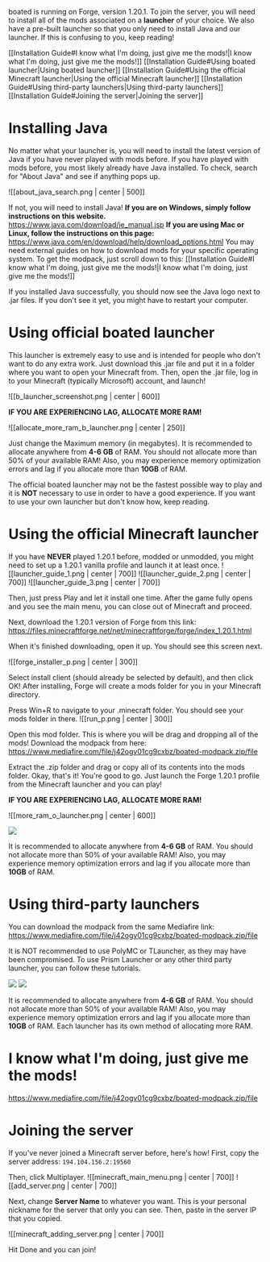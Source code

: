 boated is running on Forge, version 1.20.1. To join the server, you will need to install all of the mods associated on a **launcher** of your choice. We also have a pre-built launcher so that you only need to install Java and our launcher. If this is confusing to you, keep reading!

[[Installation Guide#I know what I'm doing, just give me the mods!|I know what I'm doing, just give me the mods!]]
[[Installation Guide#Using boated launcher|Using boated launcher]]
[[Installation Guide#Using the official Minecraft launcher|Using the official Minecraft launcher]]
[[Installation Guide#Using third-party launchers|Using third-party launchers]]
[[Installation Guide#Joining the server|Joining the server]]
# Installing Java
No matter what your launcher is, you will need to install the latest version of Java if you have never played with mods before. If you have played with mods before, you most likely already have Java installed. To check, search for "About Java" and see if anything pops up.

![[about_java_search.png | center | 500]]

If not, you will need to install Java!
**If you are on Windows, simply follow instructions on this website.**
https://www.java.com/download/ie_manual.jsp
**If you are using Mac or Linux, follow the instructions on this page:**
https://www.java.com/en/download/help/download_options.html
You may need external guides on how to download mods for your specific operating system. To get the modpack, just scroll down to this: [[Installation Guide#I know what I'm doing, just give me the mods!|I know what I'm doing, just give me the mods!]]

If you installed Java successfully, you should now see the Java logo next to .jar files. If you don't see it yet, you might have to restart your computer.
# Using official boated launcher
This launcher is extremely easy to use and is intended for people who don't want to do any extra work. Just download this .jar file and put it in a folder where you want to open your Minecraft from. Then, open the .jar file, log in to your Minecraft (typically Microsoft) account, and launch!

![[b_launcher_screenshot.png | center | 600]]

**IF YOU ARE EXPERIENCING LAG, ALLOCATE MORE RAM!**

![[allocate_more_ram_b_launcher.png | center | 250]]

Just change the Maximum memory (in megabytes). It is recommended to allocate anywhere from **4-6 GB** of RAM. You should not allocate more than 50% of your available RAM! Also, you may experience memory optimization errors and lag if you allocate more than **10GB** of RAM.

The official boated launcher may not be the fastest possible way to play and it is **NOT** necessary to use in order to have a good experience. If you want to use your own launcher but don't know how, keep reading.
# Using the official Minecraft launcher
If you have **NEVER** played 1.20.1 before, modded or unmodded, you might need to set up a 1.20.1 vanilla profile and launch it at least once.
![[launcher_guide_1.png | center | 700]]
![[launcher_guide_2.png | center | 700]]
![[launcher_guide_3.png | center | 700]]

Then, just press Play and let it install one time. After the game fully opens and you see the main menu, you can close out of Minecraft and proceed.

Next, download the 1.20.1 version of Forge from this link:
https://files.minecraftforge.net/net/minecraftforge/forge/index_1.20.1.html

When it's finished downloading, open it up. You should see this screen next.

![[forge_installer_p.png | center | 300]]

Select install client (should already be selected by default), and then click OK!
After installing, Forge will create a mods folder for you in your Minecraft directory.

Press Win+R to navigate to your .minecraft folder. You should see your mods folder in there.
![[run_p.png | center | 300]]

Open this mod folder. This is where you will be drag and dropping all of the mods!
Download the modpack from here:
https://www.mediafire.com/file/j42ogv01cg9cxbz/boated-modpack.zip/file

Extract the .zip folder and drag or copy all of its contents into the mods folder. Okay, that's it! You're good to go. Just launch the Forge 1.20.1 profile from the Minecraft launcher and you can play!

**IF YOU ARE EXPERIENCING LAG, ALLOCATE MORE RAM!**

![[more_ram_o_launcher.png | center | 600]]

![](https://www.youtube.com/watch?v=PhhKiXtdEO0)

It is recommended to allocate anywhere from **4-6 GB** of RAM. You should not allocate more than 50% of your available RAM! Also, you may experience memory optimization errors and lag if you allocate more than **10GB** of RAM.
# Using third-party launchers
You can download the modpack from the same Mediafire link: https://www.mediafire.com/file/j42ogv01cg9cxbz/boated-modpack.zip/file

It is NOT recommended to use PolyMC or TLauncher, as they may have been compromised.
To use Prism Launcher or any other third party launcher, you can follow these tutorials.

![](https://www.youtube.com/watch?v=CA2fdUzChCo)
![](https://www.youtube.com/watch?v=P21LUffrL1w)

It is recommended to allocate anywhere from **4-6 GB** of RAM. You should not allocate more than 50% of your available RAM! Also, you may experience memory optimization errors and lag if you allocate more than **10GB** of RAM. Each launcher has its own method of allocating more RAM.
# I know what I'm doing, just give me the mods!
https://www.mediafire.com/file/j42ogv01cg9cxbz/boated-modpack.zip/file
# Joining the server
If you've never joined a Minecraft server before, here's how!
First, copy the server address: `194.104.156.2:19560`

Then, click Multiplayer.
![[minecraft_main_menu.png | center | 700]]
![[add_server.png | center | 700]]

Next, change **Server Name** to whatever you want. This is your personal nickname for the server that only you can see. Then, paste in the server IP that you copied.

![[minecraft_adding_server.png | center | 700]]

Hit Done and you can join!